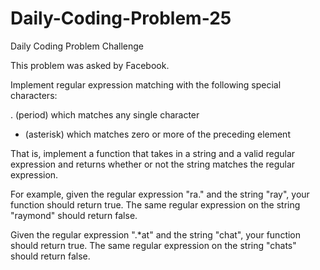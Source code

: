 # Daily-Coding-Problem-25
Daily Coding Problem Challenge

This problem was asked by Facebook.

Implement regular expression matching with the following special characters:

 . (period) which matches any single character
 * (asterisk) which matches zero or more of the preceding element
  
That is, implement a function that takes in a string and a valid regular expression and returns whether or not the string matches the regular expression.

For example, given the regular expression "ra." and the string "ray", your function should return true. The same regular expression on the string "raymond" should return false.

Given the regular expression ".*at" and the string "chat", your function should return true. The same regular expression on the string "chats" should return false.
